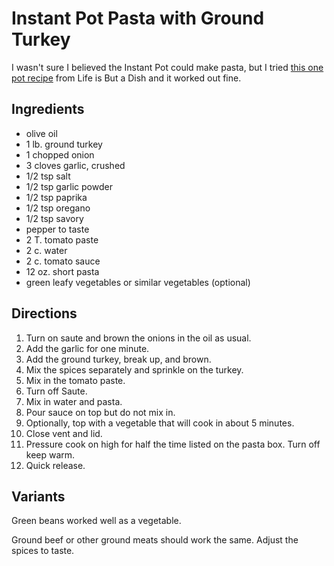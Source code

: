 # Instant Pot Pasta with Ground Turkey

I wasn't sure I believed the Instant Pot could make pasta, but I tried [this one pot recipe](https://www.lifeisbutadish.com/easy-instant-pot-pasta/) from Life is But a Dish and it worked out fine.

## Ingredients

* olive oil
* 1 lb. ground turkey
* 1 chopped onion
* 3 cloves garlic, crushed
* 1/2 tsp salt
* 1/2 tsp garlic powder
* 1/2 tsp paprika
* 1/2 tsp oregano
* 1/2 tsp savory
* pepper to taste
* 2 T. tomato paste
* 2 c. water
* 2 c. tomato sauce 
* 12 oz. short pasta
* green leafy vegetables or similar vegetables (optional)

## Directions

1. Turn on saute and brown the onions in the oil as usual.
2. Add the garlic for one minute.
3. Add the ground turkey, break up, and brown.
4. Mix the spices separately and sprinkle on the turkey.
5. Mix in the tomato paste.
6. Turn off Saute.
7. Mix in water and pasta.
8. Pour sauce on top but do not mix in.
9. Optionally, top with a vegetable that will cook in about 5 minutes.
10. Close vent and lid.
11. Pressure cook on high for half the time listed on the pasta box.  Turn off keep warm.
12. Quick release.

## Variants

Green beans worked well as a vegetable.

Ground beef or other ground meats should work the same.  Adjust the spices to taste.

